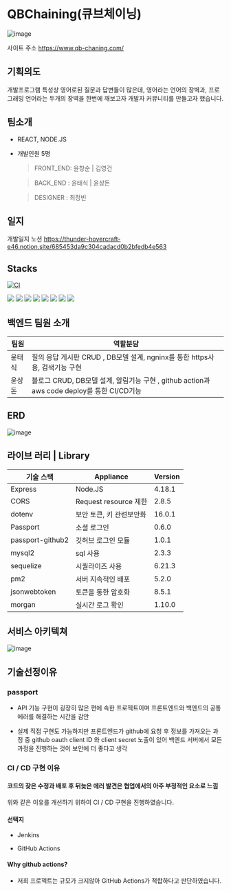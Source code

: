# QBChaining(큐브체이닝)

![image](https://user-images.githubusercontent.com/107670953/192535804-96eddfd1-0fda-4a4f-8aaf-e68210e2fde1.png)

사이트 주소 <https://www.qb-chaning.com/>

## 기획의도

개발프로그램 특성상 영어로된 질문과 답변들이 많은데, 영어라는 언어의 장벽과, 프로그래밍 언어라는 두개의 장벽을 한번에 깨보고자 개발자 커뮤니티를 만들고자 했습니다.

## 팀소개

- REACT, NODE.JS
- 개발인원 5명

  > FRONT_END: 윤창순 | 김영건

  > BACK_END : 윤태식 | 윤상돈

  > DESIGNER : 최정빈

## 일지

개발일지 노션 <https://thunder-hovercraft-e46.notion.site/685453da9c304cadacd0b2bfedb4e563>

## Stacks

[![CI](https://github.com/QBChaining/QBChaining-BE/actions/workflows/deploy.yml/badge.svg)](https://github.com/QBChaining/QBChaining-BE/actions/workflows/deploy.yml)

<div float: left; >
    <img src="https://img.shields.io/badge/NODE.JS-339933?style=flat&logo=node.js&logoColor=white">
    <img src="https://img.shields.io/badge/-EXPRESS-007ACC?style=flat&logo=EXPRESS&logoColor=white"/>
    <img src="https://img.shields.io/badge/MySQL-4479A1?style=flat&logo=MySQL&logoColor=white">
    <img src="https://img.shields.io/badge/Passport-34E27A?style=flat&logo=Passport&logoColor=white">
    <img src="https://img.shields.io/badge/.ENV-ECD53F?style=flat&logo=dotenv&logoColor=white">
    <img src="https://img.shields.io/badge/Nginx-009639?style=flat&logo=nginx&logoColor=white">
    <img src="https://img.shields.io/badge/Github Action-2088FF?style=flat&logo=GitHub Actions&logoColor=white">
    <img src="https://img.shields.io/badge/Sequelize-52B0E7?style=flat&logo=sequelize&logoColor=white">

</div>

## 백엔드 팀원 소개

| 팀원   | 역할분담                                                                                   |
| ------ | ------------------------------------------------------------------------------------------ |
| 윤태식 | 질의 응답 게시판 CRUD , DB모델 설계, ngninx를 통한 https사용, 검색기능 구현                |
| 윤상돈 | 블로그 CRUD, DB모델 설계, 알림기능 구현 , github action과 aws code deploy를 통한 CI/CD기능 |

## ERD

![image](https://user-images.githubusercontent.com/90764424/194865874-fbd3915f-b97e-4bdc-95bd-f81e44b4d3ee.png)

## 라이브 러리 | Library

| 기술 스택        | Appliance                | Version |
| ---------------- | ------------------------ | ------- |
| Express          | Node.JS                  | 4.18.1  |
| CORS             | Request resource 제한    | 2.8.5   |
| dotenv           | 보안 토큰, 키 관련보안화 | 16.0.1  |
| Passport         | 소셜 로그인              | 0.6.0   |
| passport-github2 | 깃허브 로그인 모듈       | 1.0.1   |
| mysql2           | sql 사용                 | 2.3.3   |
| sequelize        | 시퀄라이즈 사용          | 6.21.3  |
| pm2              | 서버 지속적인 배포       | 5.2.0   |
| jsonwebtoken     | 토큰을 통한 암호화       | 8.5.1   |
| morgan           | 실시간 로그 확인         | 1.10.0  |

## 서비스 아키텍쳐

![image](https://user-images.githubusercontent.com/107670953/192524998-35de8648-f82c-431d-b142-1bc0f4c2734d.png)

## 기술선정이유

### passport

- API 기능 구현이 굉장히 많은 편에 속한 프로젝트이며 프론트엔드와 백엔드의 공통 에러를 해결하는 시간을 감안

- 실제 직접 구현도 가능하지만 프론트엔드가 github에 요청 후 정보를 가져오는 과정 중 github oauth client ID 와 client secret 노출이 있어 백엔드 서버에서 모든 과정을 진행하는 것이 보안에 더 좋다고 생각

### CI / CD 구현 이유

#### 코드의 잦은 수정과 배포 후 뒤늦은 에러 발견은 협업에서의 아주 부정적인 요소로 느낌

위와 같은 이유를 개선하기 위하여 CI / CD 구현을 진행하였습니다.

#### 선택지

- Jenkins

- GitHub Actions

#### Why github actions?

- 저희 프로젝트는 규모가 크지않아 GitHub Actions가 적합하다고 판단하였습니다.
